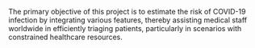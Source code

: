 The primary objective of this project is to estimate the risk of COVID-19 infection by integrating various features, thereby assisting medical staff worldwide in efficiently triaging patients,
particularly in scenarios with constrained healthcare resources.
